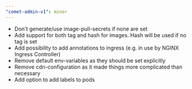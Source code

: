 ```yaml
---
"comet-admin-v1": minor
---
```


- Don't generate/use image-pull-secrets if none are set
- Add support for both tag and hash for images. Hash will be used if no tag is set
- Add possibility to add annotations to ingress (e.g. in use by NGINX Ingress Controller)
- Remove default env-variables as they should be set explicitly
- Remove cdn-configuration as it made things more complicated than necessary
- Add option to add labels to pods
